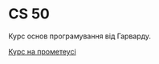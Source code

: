 # CS 50

Курс основ програмування від Гарварду.

[Курс на прометеусі](https://edx.prometheus.org.ua/courses/course-v1:Prometheus+CS50+2019_T1/info)